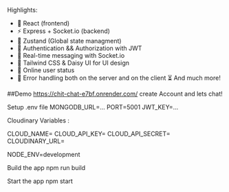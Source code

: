 Highlights:

- 🧠 React (frontend)
- ⚡ Express + Socket.io (backend)
- 🧃 Zustand (Global state managment)
- 🎃 Authentication && Authorization with JWT
- 👾 Real-time messaging with Socket.io
- 🧩 Tailwind CSS & Daisy UI for UI design
- 🚀 Online user status
- 🐞 Error handling both on the server and on the client
⏳ And much more!

##Demo
https://chit-chat-e7bf.onrender.com/
create Account and lets chat!

Setup .env file
MONGODB_URL=...
PORT=5001
JWT_KEY=...

Cloudinary Variables : 

CLOUD_NAME=
CLOUD_API_KEY=
CLOUD_API_SECRET=
CLOUDINARY_URL=

NODE_ENV=development

Build the app
npm run build

Start the app
npm start